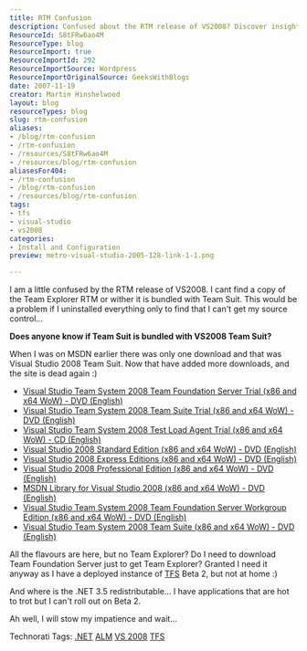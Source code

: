 ```yaml
---
title: RTM Confusion
description: Confused about the RTM release of VS2008? Discover insights on Team Explorer, Team Suite, and essential downloads to streamline your development process.
ResourceId: S8tFRw6ao4M
ResourceType: blog
ResourceImport: true
ResourceImportId: 292
ResourceImportSource: Wordpress
ResourceImportOriginalSource: GeeksWithBlogs
date: 2007-11-19
creator: Martin Hinshelwood
layout: blog
resourceTypes: blog
slug: rtm-confusion
aliases:
- /blog/rtm-confusion
- /rtm-confusion
- /resources/S8tFRw6ao4M
- /resources/blog/rtm-confusion
aliasesFor404:
- /rtm-confusion
- /blog/rtm-confusion
- /resources/blog/rtm-confusion
tags:
- tfs
- visual-studio
- vs2008
categories:
- Install and Configuration
preview: metro-visual-studio-2005-128-link-1-1.png

---
```

I am a little confused by the RTM release of VS2008. I cant find a copy of the Team Explorer RTM or wither it is bundled with Team Suit. This would be a problem if I uninstalled everything only to find that I can't get my source control...

**Does anyone know if Team Suit is bundled with VS2008 Team Suit?**

When I was on MSDN earlier there was only one download and that was Visual Studio 2008 Team Suit. Now that have added more downloads, and the site is dead again :)

- [Visual Studio Team System 2008 Team Foundation Server Trial (x86 and x64 WoW) - DVD (English)](https://msdn2.microsoft.com/en-GB/subscriptions/manage/default.aspx?CA=Download||182B77B8-E5BA-4B84-BCE4-6D88B84F9527|X-RTL-000019|msdn/en_visual_studio_team_system_2008_team_foundation_server_trial_x86_x64wow_dvd_X14-29244.iso)
- [Visual Studio Team System 2008 Team Suite Trial (x86 and x64 WoW) - DVD (English)](https://msdn2.microsoft.com/en-GB/subscriptions/manage/default.aspx?CA=Download||182B77B8-E5BA-4B84-BCE4-6D88B84F9527|X-RTL-000019|msdn/en_visual_studio_team_system_2008_team_suite_trial_x86_x64wow_dvd_X14-29235.iso)
- [Visual Studio Team System 2008 Test Load Agent Trial (x86 and x64 WoW) - CD (English)](https://msdn2.microsoft.com/en-GB/subscriptions/manage/default.aspx?CA=Download||182B77B8-E5BA-4B84-BCE4-6D88B84F9527|X-RTL-000019|msdn/en_visual_studio_team_system_2008_test_load_agent_trial_x86_x64wow_cd_X14-31713.iso)
- [Visual Studio 2008 Standard Edition (x86 and x64 WoW) - DVD (English)](https://msdn2.microsoft.com/en-GB/subscriptions/manage/default.aspx?CA=Download||182B77B8-E5BA-4B84-BCE4-6D88B84F9527|X-RTL-000019|msdn/en_visual_studio_2008_standard_x86_x64wow_dvd_X14-31724.iso)
- [Visual Studio 2008 Express Editions (x86 and x64 WoW) - DVD (English)](https://msdn2.microsoft.com/en-GB/subscriptions/manage/default.aspx?CA=Download||182B77B8-E5BA-4B84-BCE4-6D88B84F9527|X-RTL-000019|msdn/en_visual_studio_2008_express_x86_x64wow_dvd_X13-97868.iso)
- [Visual Studio 2008 Professional Edition (x86 and x64 WoW) - DVD (English)](https://msdn2.microsoft.com/en-GB/subscriptions/manage/default.aspx?CA=Download||182B77B8-E5BA-4B84-BCE4-6D88B84F9527|X-RTL-000019|msdn/en_visual_studio_2008_professional_x86_x64wow_dvd_X14-26326.iso)
- [MSDN Library for Visual Studio 2008 (x86 and x64 WoW) - DVD (English)](https://msdn2.microsoft.com/en-GB/subscriptions/manage/default.aspx?CA=Download||182B77B8-E5BA-4B84-BCE4-6D88B84F9527|X-RTL-000019|msdn/en_msdn_library_for_visual_studio_2008_x86_x64wow_dvd_X14-29217.iso)[](https://msdn2.microsoft.com/en-GB/subscriptions/manage/default.aspx?CA=Download||182B77B8-E5BA-4B84-BCE4-6D88B84F9527|X-RTL-000019|msdn/en_expression_web_X12-92902.iso)
- [Visual Studio Team System 2008 Team Foundation Server Workgroup Edition (x86 and x64 WoW) - DVD (English)](https://msdn2.microsoft.com/en-GB/subscriptions/manage/default.aspx?CA=Download||182B77B8-E5BA-4B84-BCE4-6D88B84F9527|X-RTL-000019|msdn/en_visual_studio_team_system_2008_team_foundation_server_workgroup_x86_x64wow_dvd_X14-29253.iso)
- [Visual Studio Team System 2008 Team Suite (x86 and x64 WoW) - DVD (English)](https://msdn2.microsoft.com/en-GB/subscriptions/manage/default.aspx?CA=Download||182B77B8-E5BA-4B84-BCE4-6D88B84F9527|X-RTL-000019|msdn/en_visual_studio_team_system_2008_team_suite_x86_x64wow_dvd_X14-26461.iso)

All the flavours are here, but no Team Explorer? Do I need to download Team Foundation Server just to get Team Explorer? Granted I need it anyway as I have a deployed instance of [TFS](http://msdn2.microsoft.com/en-us/teamsystem/aa718934.aspx "Team Foundation Server") Beta 2, but not at home :)

And where is the .NET 3.5 redistributable... I have applications that are hot to trot but I can't roll out on Beta 2.

Ah well, I will stow my impatience and wait...

Technorati Tags: [.NET](http://technorati.com/tags/.NET) [ALM](http://technorati.com/tags/ALM) [VS 2008](http://technorati.com/tags/VS+2008) [TFS](http://technorati.com/tags/TFS)
